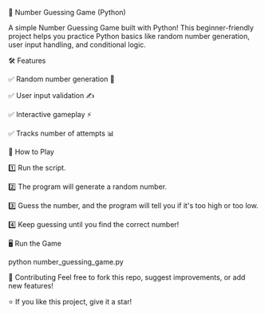 🎯 Number Guessing Game (Python)

A simple Number Guessing Game built with Python! This beginner-friendly project helps you practice Python basics like random number generation, user input handling, and conditional logic.

🛠 Features

✅ Random number generation 🎲

✅ User input validation ✍️

✅ Interactive gameplay ⚡

✅ Tracks number of attempts 📊

🚀 How to Play

1️⃣ Run the script.

2️⃣ The program will generate a random number.

3️⃣ Guess the number, and the program will tell you if it's too high or too low.

4️⃣ Keep guessing until you find the correct number!

🖥️ Run the Game

python number_guessing_game.py

🤝 Contributing
Feel free to fork this repo, suggest improvements, or add new features!

⭐ If you like this project, give it a star!

